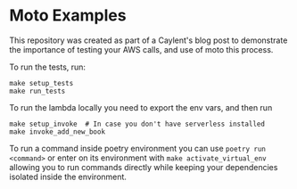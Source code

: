 # Moto Examples

This repository was created as part of a Caylent's blog post to demonstrate the importance of testing your AWS calls, and use of moto this process.

To run the tests, run:
```
make setup_tests
make run_tests
```

To run the lambda locally you need to export the env vars, and then run
```
make setup_invoke  # In case you don't have serverless installed
make invoke_add_new_book
```

To run a command inside poetry environment you can use `poetry run <command>` or enter on its environment with `make activate_virtual_env` allowing you to run commands directly while keeping your dependencies isolated inside the environment.
